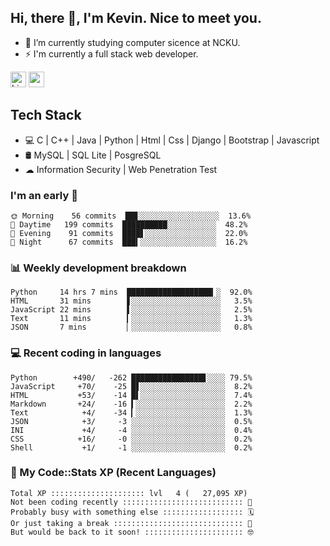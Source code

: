 ## Hi, there 👋, I'm Kevin. Nice to meet you.

- 🌱 I’m currently studying computer sicence at NCKU.
- ⚡ I'm currently a full stack web developer.

<a href="https://www.linkedin.com/in/kevin12686/"><img alt="LinkedIn" src="https://img.shields.io/badge/linkedin%20-%230077B5.svg?&style=for-the-badge&logo=linkedin&logoColor=white" height=25></a>
<a href="https://www.instagram.com/kevin12686/"><img src="https://img.shields.io/badge/instagram-3f729b?&style=for-the-badge&logo=instagram&logoColor=white" height=25></a>

## Tech Stack

* 💻 C | C++ | Java | Python | Html | Css | Django | Bootstrap | Javascript
* 🛢️ MySQL | SQL Lite | PosgreSQL
* ☁ Information Security | Web Penetration Test

### I'm an early 🐤

<!-- early_bird start -->

```text
🌞 Morning    56 commits  ██▊░░░░░░░░░░░░░░░░░░  13.6%
🌆 Daytime   199 commits  ██████████░░░░░░░░░░░  48.2%
🌃 Evening    91 commits  ████▋░░░░░░░░░░░░░░░░  22.0%
🌙 Night      67 commits  ███▍░░░░░░░░░░░░░░░░░  16.2%
```

<!-- early_bird end -->

### 📊 Weekly development breakdown

<!-- code_time start -->

```text
Python     14 hrs 7 mins  ███████████████████▎░  92.0%
HTML       31 mins        ▋░░░░░░░░░░░░░░░░░░░░   3.5%
JavaScript 22 mins        ▌░░░░░░░░░░░░░░░░░░░░   2.5%
Text       11 mins        ▎░░░░░░░░░░░░░░░░░░░░   1.3%
JSON       7 mins         ▏░░░░░░░░░░░░░░░░░░░░   0.8%
```

<!-- code_time end -->

### 💻 Recent coding in languages

<!-- code_diff start -->

```text
Python        +490/   -262 ████████████████▋░░░░ 79.5%
JavaScript     +70/    -25 █▋░░░░░░░░░░░░░░░░░░░  8.2%
HTML           +53/    -14 █▌░░░░░░░░░░░░░░░░░░░  7.4%
Markdown       +24/    -16 ▍░░░░░░░░░░░░░░░░░░░░  2.2%
Text            +4/    -34 ▎░░░░░░░░░░░░░░░░░░░░  1.3%
JSON            +3/     -3 ░░░░░░░░░░░░░░░░░░░░░  0.5%
INI             +4/     -4 ░░░░░░░░░░░░░░░░░░░░░  0.4%
CSS            +16/     -0 ░░░░░░░░░░░░░░░░░░░░░  0.2%
Shell           +1/     -1 ░░░░░░░░░░░░░░░░░░░░░  0.2%
```

<!-- code_diff end -->

### 🧰 My Code::Stats XP (Recent Languages)

<!-- codestats start -->

```text
Total XP ::::::::::::::::::::: lvl   4 (   27,095 XP) 
Not been coding recently ::::::::::::::::::::::::::: 🙈
Probably busy with something else :::::::::::::::::: 🗓
Or just taking a break ::::::::::::::::::::::::::::: 🌴
But would be back to it soon! :::::::::::::::::::::: 🤓
```

<!-- codestats end -->
